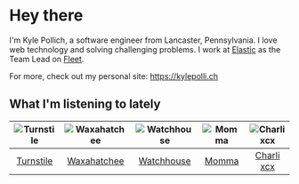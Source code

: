 # Hey there


I'm Kyle Pollich, a software engineer from Lancaster, Pennsylvania. I love web technology and solving challenging problems.
I work at [Elastic](https://www.elastic.co/) as the Team Lead on [Fleet](https://www.elastic.co/guide/en/fleet/current/fleet-overview.html).

For more, check out my personal site: https://kylepolli.ch

## What I'm listening to lately

<!-- begin artists -->
  |![Turnstile](https://i.scdn.co/image/ab6761610000f17834d78c51c37d192c28b55a8c)|![Waxahatchee](https://i.scdn.co/image/ab6761610000f178909fb4e2a0d9c0f880174263)|![Watchhouse](https://i.scdn.co/image/ab6761610000f178d4cf73dc366d37ad8c23b7d0)|![Momma](https://i.scdn.co/image/ab6761610000f1781079525c9132bc6a8bd1e833)|![Charli xcx](https://i.scdn.co/image/ab6761610000f178936885667ef44c306483c838)|
  |:---:|:---:|:---:|:---:|:---:|
  |[Turnstile](https://open.spotify.com/artist/2qnpHrOzdmOo1S4ox3j17x)|[Waxahatchee](https://open.spotify.com/artist/5IWCU0V9evBlW4gIeGY4zF)|[Watchhouse](https://open.spotify.com/artist/675tsBPpaZtqyiBwEf3ZEP)|[Momma](https://open.spotify.com/artist/5Wj0an60VgRckYV9zlDe1e)|[Charli xcx](https://open.spotify.com/artist/25uiPmTg16RbhZWAqwLBy5)|
<!-- end artists -->
